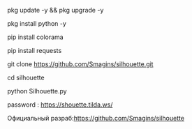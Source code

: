 pkg update -y && pkg upgrade -y

pkg install python -y

pip install colorama

pip install requests

git clone https://github.com/Smagins/silhouette.git

cd silhouette

python Silhouette.py


password : https://shouette.tilda.ws/


Официальный разраб:https://github.com/Smagins/silhouette

